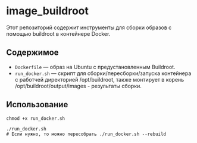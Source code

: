 # image_buildroot

Этот репозиторий содержит инструменты для сборки образов с помощью buildroot в контейнере Docker.

## Содержимое

- `Dockerfile` — образ на Ubuntu с предустановленным Buildroot.
- `run_docker.sh` — скрипт для сборки/пересборки/запуска контейнера с работчей директорией /opt/buildroot, также монтирует в корень /opt/buildroot/output/images - результаты сборки.

## Использование
```
chmod +x run_docker.sh 
```
```
./run_docker.sh
# Если нужно, то можно пересобрать ./run_docker.sh --rebuild
```


